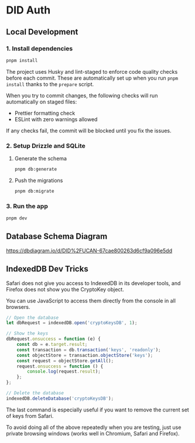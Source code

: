 # DID Auth

## Local Development

### 1. Install dependencies

```bash
pnpm install
```

The project uses Husky and lint-staged to enforce code quality checks before each commit. These are automatically set up when you run `pnpm install` thanks to the `prepare` script.

When you try to commit changes, the following checks will run automatically on staged files:

- Prettier formatting check
- ESLint with zero warnings allowed

If any checks fail, the commit will be blocked until you fix the issues.

### 2. Setup Drizzle and SQLite

1. Generate the schema

   ```bash
   pnpm db:generate
   ```

2. Push the migrations

   ```bash
   pnpm db:migrate
   ```

### 3. Run the app

```bash
pnpm dev
```

## Database Schema Diagram

<https://dbdiagram.io/d/DID%2FUCAN-67cae800263d6cf9a096e5dd>

## IndexedDB Dev Tricks

Safari does not give you access to IndexedDB in its developer tools, and Firefox does not show you the CryptoKey object.

You can use JavaScript to access them directly from the console in all browsers.

```javascript
// Open the database
let dbRequest = indexedDB.open('cryptoKeysDB', 1);

// Show the keys
dbRequest.onsuccess = function (e) {
	const db = e.target.result;
	const transaction = db.transaction('keys', 'readonly');
	const objectStore = transaction.objectStore('keys');
	const request = objectStore.getAll();
	request.onsuccess = function () {
		console.log(request.result);
	};
};

// Delete the database
indexedDB.deleteDatabase('cryptoKeysDB');
```

The last command is especially useful if you want to remove the current set of keys from Safari.

To avoid doing all of the above repeatedly when you are testing, just use private browsing windows (works well in Chromium, Safari and Firefox).
